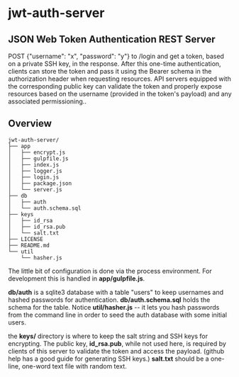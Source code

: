 # jwt-auth-server

## JSON Web Token Authentication REST Server

POST {"username": "x", "password": "y"} to /login and get a token, based on a private SSH key, in the response.  After
this one-time authentication, clients can store the token and pass it using the Bearer schema in the authorization header when requesting resources.  API servers equipped with the corresponding public key can validate the token and properly
expose resources based on the username (provided in the token's payload) and any associated permissioning..

## Overview
```
jwt-auth-server/
├── app
│   ├── encrypt.js
│   ├── gulpfile.js
│   ├── index.js
│   ├── logger.js
│   ├── login.js
│   ├── package.json
│   └── server.js
├── db
│   ├── auth
│   └── auth.schema.sql
├── keys
│   ├── id_rsa
│   ├── id_rsa.pub
│   └── salt.txt
├── LICENSE
├── README.md
└── util
    └── hasher.js
```
The little bit of configuration is done via the process environment.  For development this is handled in **app/gulpfile.js**.

**db/auth** is a sqlite3 database with a table "users" to keep usernames and hashed passwords for authentication.  **db/auth.schema.sql** holds the schema for the table.  Notice **util/hasher.js** -- it lets you hash passwords from the command line in order to seed the auth database with some initial users.

the **keys/** directory is where to keep the salt string and SSH keys for encrypting.  The public key, **id_rsa.pub**, while not used here, is required by clients of this server to validate the token and access the payload.  (github help has a good guide for generating SSH keys.) **salt.txt** should be a one-line, one-word text file with random text.
